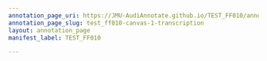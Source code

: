 ```yaml
---
annotation_page_uri: https://JMU-AudiAnnotate.github.io/TEST_FF010/annotations/test_ff010-canvas-1-transcription.json
annotation_page_slug: test_ff010-canvas-1-transcription
layout: annotation_page
manifest_label: TEST_FF010

---
```

